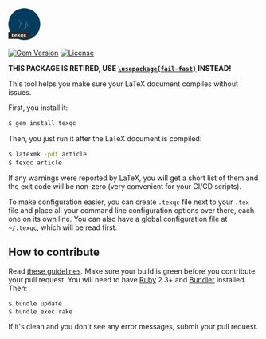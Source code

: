 <img src="/logo.svg" width="64px"/>

[![Gem Version](https://badge.fury.io/rb/texqc.svg)](http://badge.fury.io/rb/texqc)
[![License](https://img.shields.io/badge/license-MIT-green.svg)](https://github.com/yegor256/takes/texqc/master/LICENSE.txt)

**THIS PACKAGE IS RETIRED, USE [`\usepackage{fail-fast}`](https://github.com/yegor256/fail-fast) INSTEAD!**

This tool helps you make sure your LaTeX document compiles without issues.

First, you install it:

```bash
$ gem install texqc
```

Then, you just run it after the LaTeX document is compiled:

```bash
$ latexmk -pdf article
$ texqc article
```

If any warnings were reported by LaTeX, you will get a short list of them
and the exit code will be non-zero (very convenient for your CI/CD scripts).

To make configuration easier, you can create `.texqc` file next to your
`.tex` file and place all your command line configuration options over there,
each one on its own line. You can also have a global configuration file
at `~/.texqc`, which will be read first.

## How to contribute

Read [these guidelines](https://www.yegor256.com/2014/04/15/github-guidelines.html).
Make sure your build is green before you contribute
your pull request. You will need to have [Ruby](https://www.ruby-lang.org/en/) 2.3+ and
[Bundler](https://bundler.io/) installed. Then:

```
$ bundle update
$ bundle exec rake
```

If it's clean and you don't see any error messages, submit your pull request.
